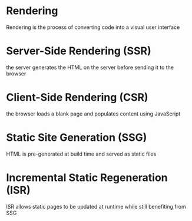 # Rendering
Rendering is the process of converting code into a visual user interface

# Server-Side Rendering (SSR) 
the server generates the HTML on the server before sending it to the browser

# Client-Side Rendering (CSR) 
the browser loads a blank page and populates content using JavaScript

# Static Site Generation (SSG) 
HTML is pre-generated at build time and served as static files

# Incremental Static Regeneration (ISR) 
ISR allows static pages to be updated at runtime while still benefiting from SSG
